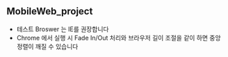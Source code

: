 ## MobileWeb_project

- 테스트 Broswer 는 IE를 권장합니다
- Chrome 에서 실행 시 Fade In/Out 처리와 브라우저 길이 조절을 같이 하면 중앙 정렬이 깨질 수 있습니다
